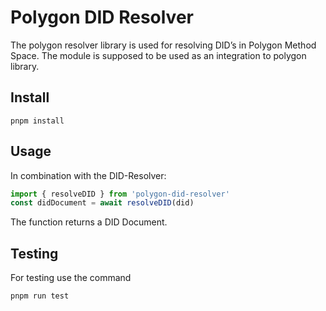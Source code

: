 # Polygon DID Resolver

The polygon resolver library is used for resolving DID’s in Polygon Method Space. The module is supposed to be used as an integration to polygon library.

## Install

```
pnpm install
```

## Usage

In combination with the DID-Resolver:

```js
import { resolveDID } from 'polygon-did-resolver'
const didDocument = await resolveDID(did)
```

The function returns a DID Document.

## Testing

For testing use the command

```
pnpm run test
```

